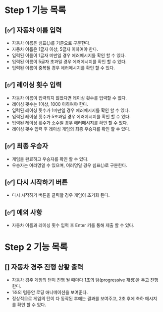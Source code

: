 
# Step 1 기능 목록

## [✅] 자동차 이름 입력
- 자동차 이름은 쉼표(,)를 기준으로 구분한다.
- 자동차 이름은 1글자 이상, 5글자 이하여야 한다.
- 입력된 이름이 1글자 미만일 경우 에러메시지를 확인 할 수 있다.
- 입력된 이름이 5글자 초과일 경우 에러메시지를 확인 할 수 있다.
- 입력된 이름이 중복될 경우 에러메시지를 확인 할 수 있다.
             

## [✅] 레이싱 횟수 입력 
- 자동차 이름이 입력되지 않았다면 레이싱 횟수를 입력할 수 없다.
- 레이싱 횟수는 1이상, 1000 이하여야 한다.
- 입력된 레이싱 횟수가 1미만일 경우 에러메시지를 확인 할 수 있다.
- 입력된 레이싱 횟수가 5초과일 경우 에러메시지를 확인 할 수 있다.
- 입력된 레이싱 횟수가 소수일 경우 에러메시지를 확인 할 수 있다.
- 레이싱 횟수 입력 후 레이싱 게임의 최종 우승자를 확인 할 수 있다.

## [✅] 최종 우승자 
- 게임을 완료하고 우승자를 확인 할 수 있다.
- 우승자는 여러명일 수 있으며, 여러명일 경우 쉼표(,)로 구분한다.

## [✅] 다시 시작하기 버튼
- 다시 시작하기 버튼을 클릭할 경우 게임이 초기화 된다.

## [✅] 예외 사항
- 자동차 이름과 레이싱 횟수 입력 후 Enter 키를 통해 제출 할 수 있다.

# Step 2 기능 목록

## [] 자동차 경주 진행 상황 출력 
- 자동차 경주 게임의 턴이 진행 될 때마다 1초의 텀(progressive 재생)을 두고 진행한다.
- 1초의 텀동안 로딩 애니메이션을 보여준다.
- 정상적으로 게임의 턴이 다 동작된 후에는 결과를 보여주고, 2초 후에 축하 메시지를 확인 할 수 있다.